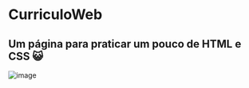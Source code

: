 # CurriculoWeb
## Um página para praticar um pouco de HTML e CSS 😺
![image](https://user-images.githubusercontent.com/80486629/162488173-ae9a0614-224d-46d4-a1d1-0b8ec94508f1.png)
